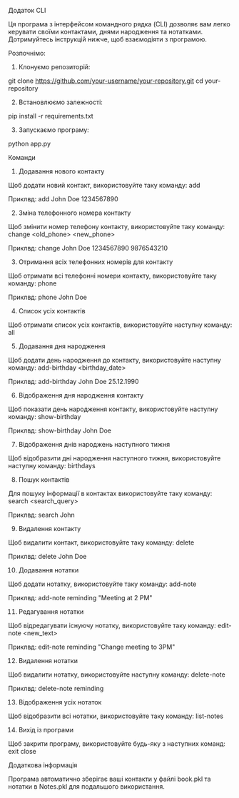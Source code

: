 <!-- FOR USER -->

Додаток CLI

Ця програма з інтерфейсом командного рядка (CLI) дозволяє вам легко керувати своїми контактами, днями народження та нотатками. Дотримуйтесь інструкцій нижче, щоб взаємодіяти з програмою.


Розпочнімо:

1) Клонуємо репозиторій:

git clone https://github.com/your-username/your-repository.git
cd your-repository

2) Встановлюємо залежності:

pip install -r requirements.txt

3) Запускаємо програму:

python app.py


Команди

1) Додавання нового контакту

Щоб додати новий контакт, використовуйте таку команду:
add <name> <phone>

Приклвд:
add John Doe 1234567890

2) Зміна телефонного номера контакту

Щоб змінити номер телефону контакту, використовуйте таку команду:
change <name> <old_phone> <new_phone>

Приклвд:
change John Doe 1234567890 9876543210

3) Отримання всіх телефонних номерів для контакту

Щоб отримати всі телефонні номери контакту, використовуйте таку команду:
phone <name>

Приклвд:
phone John Doe

4) Список усіх контактів

Щоб отримати список усіх контактів, використовуйте наступну команду:
all

5) Додавання дня народження

Щоб додати день народження до контакту, використовуйте наступну команду:
add-birthday <name> <birthday_date>

Приклвд:
add-birthday John Doe 25.12.1990

6) Відображення дня народження контакту

Щоб показати день народження контакту, використовуйте наступну команду:
show-birthday <name>

Приклвд:
show-birthday John Doe

7) Відображення днів народжень наступного тижня

Щоб відобразити дні народження наступного тижня, використовуйте наступну команду:
birthdays

8) Пошук контактів

Для пошуку інформації в контактах використовуйте таку команду:
search <search_query>

Приклвд:
search John

9) Видалення контакту

Щоб видалити контакт, використовуйте таку команду:
delete <name>

Приклвд:
delete John Doe

10) Додавання нотатки

Щоб додати нотатку, використовуйте таку команду:
add-note <name> <text>

Приклвд:
add-note reminding "Meeting at 2 PM"

11) Редагування нотатки

Щоб відредагувати існуючу нотатку, використовуйте таку команду:
edit-note <name> <new_text>

Приклвд:
edit-note reminding "Change meeting to 3PM"

12) Видалення нотатки

Щоб видалити нотатку, використовуйте наступну команду:
delete-note <name>

Приклвд:
delete-note reminding

13) Відображення усіх нотаток

Щоб відобразити всі нотатки, використовуйте таку команду:
list-notes

14) Вихід із програми

Щоб закрити програму, використовуйте будь-яку з наступних команд:
exit
close


Додаткова інформація

Програма автоматично зберігає ваші контакти у файлі book.pkl та нотатки в Notes.pkl для подальшого використання.